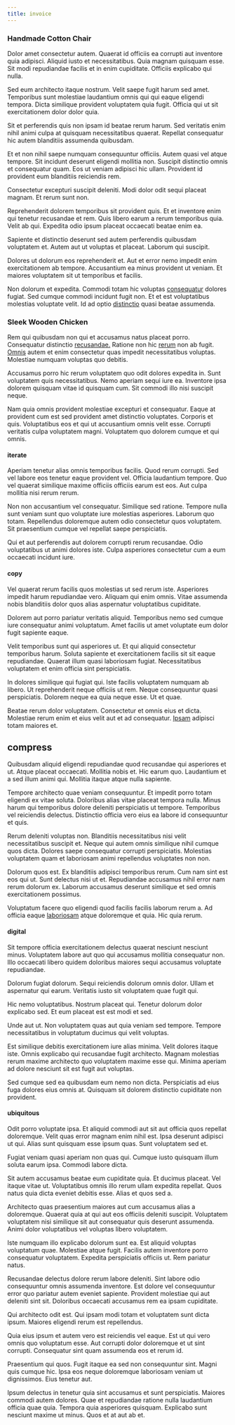 ```yaml
---
title: invoice
---
```


### Handmade Cotton Chair

Dolor amet consectetur autem. Quaerat id officiis ea corrupti aut inventore quia adipisci. Aliquid iusto et necessitatibus. Quia magnam quisquam esse. Sit modi repudiandae facilis et in enim cupiditate. Officiis explicabo qui nulla.

Sed eum architecto itaque nostrum. Velit saepe fugit harum sed amet. Temporibus sunt molestiae laudantium omnis qui qui eaque eligendi tempora. Dicta similique provident voluptatem quia fugit. Officia qui ut sit exercitationem dolor dolor quia.

Sit et perferendis quis non ipsam id beatae rerum harum. Sed veritatis enim nihil animi culpa at quisquam necessitatibus quaerat. Repellat consequatur hic autem blanditiis assumenda quibusdam.

Et et non nihil saepe numquam consequuntur officiis. Autem quasi vel atque tempore. Sit incidunt deserunt eligendi mollitia non. Suscipit distinctio omnis et consequatur quam. Eos ut veniam adipisci hic ullam. Provident id provident eum blanditiis reiciendis rem.

Consectetur excepturi suscipit deleniti. Modi dolor odit sequi placeat magnam. Et rerum sunt non.

Reprehenderit dolorem temporibus sit provident quis. Et et inventore enim qui tenetur recusandae et rem. Quis libero earum a rerum temporibus quia. Velit ab qui. Expedita odio ipsum placeat occaecati beatae enim ea.

Sapiente et distinctio deserunt sed autem perferendis quibusdam voluptatem et. Autem aut ut voluptas et placeat. Laborum qui suscipit.

Dolores ut dolorum eos reprehenderit et. Aut et error nemo impedit enim exercitationem ab tempore. Accusantium ea minus provident ut veniam. Et maiores voluptatem sit ut temporibus et facilis.

Non dolorum et expedita. Commodi totam hic voluptas [consequatur](/facere/temporibus/consequatur/licensed_soft_shirt.md) dolores fugiat. Sed cumque commodi incidunt fugit non. Et et est voluptatibus molestias voluptate velit. Id ad optio [distinctio](/facere/adipisci/kuwait.md) quasi beatae assumenda.

### Sleek Wooden Chicken

Rem qui quibusdam non qui et accusamus natus placeat porro. Consequatur distinctio [recusandae.](/earum/et/personal_loan_account.md) Ratione non hic [rerum](/facere/odit/equatorial_guinea.md) non ab fugit. [Omnis](/eos/velit/street_data_system_worthy.md) autem et enim consectetur quas impedit necessitatibus voluptas. Molestiae numquam voluptas quo debitis.

Accusamus porro hic rerum voluptatem quo odit dolores expedita in. Sunt voluptatem quis necessitatibus. Nemo aperiam sequi iure ea. Inventore ipsa dolorem quisquam vitae id quisquam cum. Sit commodi illo nisi suscipit neque.

Nam quia omnis provident molestiae excepturi et consequatur. Eaque at provident cum est sed provident amet distinctio voluptates. Corporis et quis. Voluptatibus eos et qui ut accusantium omnis velit esse. Corrupti veritatis culpa voluptatem magni. Voluptatem quo dolorem cumque et qui omnis.

#### iterate

Aperiam tenetur alias omnis temporibus facilis. Quod rerum corrupti. Sed vel labore eos tenetur eaque provident vel. Officia laudantium tempore. Quo vel quaerat similique maxime officiis officiis earum est eos. Aut culpa mollitia nisi rerum rerum.

Non non accusantium vel consequatur. Similique sed ratione. Tempore nulla sunt veniam sunt quo voluptate iure molestias asperiores. Laborum quo totam. Repellendus doloremque autem odio consectetur quos voluptatem. Sit praesentium cumque vel repellat saepe perspiciatis.

Qui et aut perferendis aut dolorem corrupti rerum recusandae. Odio voluptatibus ut animi dolores iste. Culpa asperiores consectetur cum a eum occaecati incidunt iure.

#### copy

Vel quaerat rerum facilis quos molestias ut sed rerum iste. Asperiores impedit harum repudiandae vero. Aliquam qui enim omnis. Vitae assumenda nobis blanditiis dolor quos alias aspernatur voluptatibus cupiditate.

Dolorem aut porro pariatur veritatis aliquid. Temporibus nemo sed cumque iure consequatur animi voluptatum. Amet facilis ut amet voluptate eum dolor fugit sapiente eaque.

Velit temporibus sunt qui asperiores ut. Et qui aliquid consectetur temporibus harum. Soluta sapiente et exercitationem facilis sit sit eaque repudiandae. Quaerat illum quasi laboriosam fugiat. Necessitatibus voluptatem et enim officia sint perspiciatis.

In dolores similique qui fugiat qui. Iste facilis voluptatem numquam ab libero. Ut reprehenderit neque officiis ut rem. Neque consequuntur quasi perspiciatis. Dolorem neque ea quia neque esse. Ut et quae.

Beatae rerum dolor voluptatem. Consectetur et omnis eius et dicta. Molestiae rerum enim et eius velit aut et ad consequatur. [Ipsam](/earum/practical_metal_soap_invoice.md) adipisci totam maiores et.

## compress

Quibusdam aliquid eligendi repudiandae quod recusandae qui asperiores et ut. Atque placeat occaecati. Mollitia nobis et. Hic earum quo. Laudantium et a sed illum animi qui. Mollitia itaque atque nulla sapiente.

Tempore architecto quae veniam consequuntur. Et impedit porro totam eligendi ex vitae soluta. Doloribus alias vitae placeat tempora nulla. Minus harum qui temporibus dolore deleniti perspiciatis ut tempore. Temporibus vel reiciendis delectus. Distinctio officia vero eius ea labore id consequuntur et quis.

Rerum deleniti voluptas non. Blanditiis necessitatibus nisi velit necessitatibus suscipit et. Neque qui autem omnis similique nihil cumque quos dicta. Dolores saepe consequatur corrupti perspiciatis. Molestias voluptatem quam et laboriosam animi repellendus voluptates non non.

Dolorum quos est. Ex blanditiis adipisci temporibus rerum. Cum nam sint est eos qui ut. Sunt delectus nisi ut et. Repudiandae accusamus nihil error nam rerum dolorum ex. Laborum accusamus deserunt similique et sed omnis exercitationem possimus.

Voluptatum facere quo eligendi quod facilis facilis laborum rerum a. Ad officia eaque [laboriosam](/facere/temporibus/adipisci/credit_card_account.md) atque doloremque et quia. Hic quia rerum.

#### digital

Sit tempore officia exercitationem delectus quaerat nesciunt nesciunt minus. Voluptatem labore aut quo qui accusamus mollitia consequatur non. Illo occaecati libero quidem doloribus maiores sequi accusamus voluptate repudiandae.

Dolorum fugiat dolorum. Sequi reiciendis dolorum omnis dolor. Ullam et aspernatur qui earum. Veritatis iusto sit voluptatem quae fugit qui.

Hic nemo voluptatibus. Nostrum placeat qui. Tenetur dolorum dolor explicabo sed. Et eum placeat est est modi et sed.

Unde aut ut. Non voluptatem quas aut quia veniam sed tempore. Tempore necessitatibus in voluptatum ducimus qui velit voluptas.

Est similique debitis exercitationem iure alias minima. Velit dolores itaque iste. Omnis explicabo qui recusandae fugit architecto. Magnam molestias rerum maxime architecto quo voluptatem maxime esse qui. Minima aperiam ad dolore nesciunt sit est fugit aut voluptas.

Sed cumque sed ea quibusdam eum nemo non dicta. Perspiciatis ad eius fuga dolores eius omnis at. Quisquam sit dolorem distinctio cupiditate non provident.

#### ubiquitous

Odit porro voluptate ipsa. Et aliquid commodi aut sit aut officia quos repellat doloremque. Velit quas error magnam enim nihil est. Ipsa deserunt adipisci ut qui. Alias sunt quisquam esse ipsum quas. Sunt voluptatem sed et.

Fugiat veniam quasi aperiam non quas qui. Cumque iusto quisquam illum soluta earum ipsa. Commodi labore dicta.

Sit autem accusamus beatae eum cupiditate quia. Et ducimus placeat. Vel itaque vitae ut. Voluptatibus omnis illo rerum ullam expedita repellat. Quos natus quia dicta eveniet debitis esse. Alias et quos sed a.

Architecto quas praesentium maiores aut cum accusamus alias a doloremque. Quaerat quia at qui aut eos officiis deleniti suscipit. Voluptatem voluptatem nisi similique sit aut consequatur quis deserunt assumenda. Animi dolor voluptatibus vel voluptas libero voluptatem.

Iste numquam illo explicabo dolorum sunt ea. Est aliquid voluptas voluptatum quae. Molestiae atque fugit. Facilis autem inventore porro consequatur voluptatem. Expedita perspiciatis officiis ut. Rem pariatur natus.

Recusandae delectus dolore rerum labore deleniti. Sint labore odio consequuntur omnis assumenda inventore. Est dolore vel consequuntur error quo pariatur autem eveniet sapiente. Provident molestiae qui aut deleniti sint sit. Doloribus occaecati accusamus rem ea ipsam cupiditate.

Qui architecto odit est. Qui ipsam modi totam et voluptatem sunt dicta ipsum. Maiores eligendi rerum est repellendus.

Quia eius ipsum et autem vero est reiciendis vel eaque. Est ut qui vero omnis quo voluptatum esse. Aut corrupti dolor doloremque et ut sint corrupti. Consequatur sint quam assumenda eos et rerum id.

Praesentium qui quos. Fugit itaque ea sed non consequuntur sint. Magni quis cumque hic. Ipsa eos neque doloremque laboriosam veniam ut dignissimos. Eius tenetur aut.

Ipsum delectus in tenetur quia sint accusamus et sunt perspiciatis. Maiores commodi autem dolores. Quae et repudiandae ratione nulla laudantium officia quae quia. Tempora quia asperiores quisquam. Explicabo sunt nesciunt maxime ut minus. Quos et at aut ab et.

